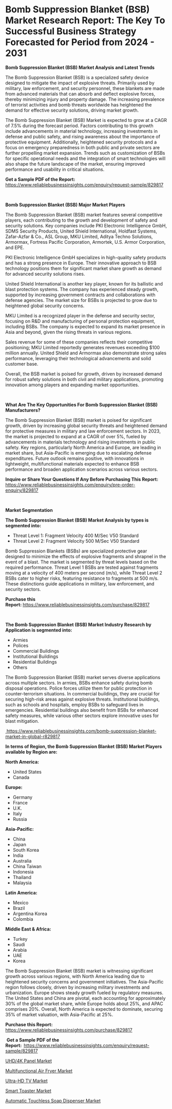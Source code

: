 <p><h1>Bomb Suppression Blanket (BSB) Market Research Report: The Key To Successful Business Strategy Forecasted for Period from 2024 - 2031</h1></p><p><strong>Bomb Suppression Blanket (BSB) Market Analysis and Latest Trends</strong></p>
<p><p>The Bomb Suppression Blanket (BSB) is a specialized safety device designed to mitigate the impact of explosive threats. Primarily used by military, law enforcement, and security personnel, these blankets are made from advanced materials that can absorb and deflect explosive forces, thereby minimizing injury and property damage. The increasing prevalence of terrorist activities and bomb threats worldwide has heightened the demand for effective security solutions, driving market growth.</p><p>The Bomb Suppression Blanket (BSB) Market is expected to grow at a CAGR of 7.5% during the forecast period. Factors contributing to this growth include advancements in material technology, increasing investments in defense and public safety, and rising awareness about the importance of protective equipment. Additionally, heightened security protocols and a focus on emergency preparedness in both public and private sectors are further propelling market expansion. Trends such as customization of BSBs for specific operational needs and the integration of smart technologies will also shape the future landscape of the market, ensuring improved performance and usability in critical situations.</p></p>
<p><strong>Get a Sample PDF of the Report:&nbsp;</strong> <a href="https://www.reliablebusinessinsights.com/enquiry/request-sample/829817?utm_campaign=62&utm_medium=2&utm_source=Github&utm_content=ia&utm_term=18122024&utm_id=bomb-suppression-blanket-bsb">https://www.reliablebusinessinsights.com/enquiry/request-sample/829817</a></p>
<p>&nbsp;</p>
<p><strong>Bomb Suppression Blanket (BSB) Major Market Players</strong></p>
<p><p>The Bomb Suppression Blanket (BSB) market features several competitive players, each contributing to the growth and development of safety and security solutions. Key companies include PKI Electronic Intelligence GmbH, SDMS Security Products, United Shield International, Holdfast Systems, Zafar-Azfar & Co., ASL Group, MKU Limited, Aditya Techno Solutions, Armormax, Fortress Pacific Corporation, Armortek, U.S. Armor Corporation, and EPE.</p><p>PKI Electronic Intelligence GmbH specializes in high-quality safety products and has a strong presence in Europe. Their innovative approach to BSB technology positions them for significant market share growth as demand for advanced security solutions rises. </p><p>United Shield International is another key player, known for its ballistic and blast protection systems. The company has experienced steady growth, supported by increasing government contracts and collaborations with defense agencies. The market size for BSBs is projected to grow due to heightened global security concerns.</p><p>MKU Limited is a recognized player in the defense and security sector, focusing on R&D and manufacturing of personal protection equipment, including BSBs. The company is expected to expand its market presence in Asia and beyond, given the rising threats in various regions.</p><p>Sales revenue for some of these companies reflects their competitive positioning; MKU Limited reportedly generates revenues exceeding $100 million annually. United Shield and Armormax also demonstrate strong sales performance, leveraging their technological advancements and solid customer base.</p><p>Overall, the BSB market is poised for growth, driven by increased demand for robust safety solutions in both civil and military applications, promoting innovation among players and expanding market opportunities.</p></p>
<p>&nbsp;</p>
<p><strong>What Are The Key Opportunities For Bomb Suppression Blanket (BSB) Manufacturers?</strong></p>
<p><p>The Bomb Suppression Blanket (BSB) market is poised for significant growth, driven by increasing global security threats and heightened demand for protective measures in military and law enforcement sectors. In 2023, the market is projected to expand at a CAGR of over 5%, fueled by advancements in materials technology and rising investments in public safety. Key regions, particularly North America and Europe, are leading in market share, but Asia-Pacific is emerging due to escalating defense expenditures. Future outlook remains positive, with innovations in lightweight, multifunctional materials expected to enhance BSB performance and broaden application scenarios across various sectors.</p></p>
<p><strong>Inquire or Share Your Questions If Any Before Purchasing This Report:</strong> <a href="https://www.reliablebusinessinsights.com/enquiry/pre-order-enquiry/829817?utm_campaign=62&utm_medium=2&utm_source=Github&utm_content=ia&utm_term=18122024&utm_id=bomb-suppression-blanket-bsb">https://www.reliablebusinessinsights.com/enquiry/pre-order-enquiry/829817</a></p>
<p>&nbsp;</p>
<p><strong>Market Segmentation</strong></p>
<p><strong>The Bomb Suppression Blanket (BSB) Market Analysis by types is segmented into:</strong></p>
<p><ul><li>Threat Level 1: Fragment Velocity 400 M/Sec V50 Standard</li><li>Threat Level 2: Fragment Velocity 500 M/Sec V50 Standard</li></ul></p>
<p><p>Bomb Suppression Blankets (BSBs) are specialized protective gear designed to minimize the effects of explosive fragments and shrapnel in the event of a blast. The market is segmented by threat levels based on the required performance. Threat Level 1 BSBs are tested against fragments moving at a velocity of 400 meters per second (m/s), while Threat Level 2 BSBs cater to higher risks, featuring resistance to fragments at 500 m/s. These distinctions guide applications in military, law enforcement, and security sectors.</p></p>
<p><strong>Purchase this Report:&nbsp;</strong><a href="https://www.reliablebusinessinsights.com/purchase/829817?utm_campaign=62&utm_medium=2&utm_source=Github&utm_content=ia&utm_term=18122024&utm_id=bomb-suppression-blanket-bsb">https://www.reliablebusinessinsights.com/purchase/829817</a></p>
<p>&nbsp;</p>
<p><strong>The Bomb Suppression Blanket (BSB) Market Industry Research by Application is segmented into:</strong></p>
<p><ul><li>Armies</li><li>Polices</li><li>Commercial Buildings</li><li>Institutional Buildings</li><li>Residential Buildings</li><li>Others</li></ul></p>
<p><p>The Bomb Suppression Blanket (BSB) market serves diverse applications across multiple sectors. In armies, BSBs enhance safety during bomb disposal operations. Police forces utilize them for public protection in counter-terrorism situations. In commercial buildings, they are crucial for securing high-risk areas against explosive threats. Institutional buildings, such as schools and hospitals, employ BSBs to safeguard lives in emergencies. Residential buildings also benefit from BSBs for enhanced safety measures, while various other sectors explore innovative uses for blast mitigation.</p></p>
<p><a href="https://www.reliablebusinessinsights.com/bomb-suppression-blanket-market-in-global-r829817?utm_campaign=62&utm_medium=2&utm_source=Github&utm_content=ia&utm_term=18122024&utm_id=bomb-suppression-blanket-bsb">&nbsp;https://www.reliablebusinessinsights.com/bomb-suppression-blanket-market-in-global-r829817</a></p>
<p><strong>In terms of Region, the Bomb Suppression Blanket (BSB) Market Players available by Region are:</strong></p>
<p>
    <p> <strong> North America: </strong>
        <ul>
            <li>United States</li>
            <li>Canada</li>
        </ul>
        </p> 
    <p> <strong> Europe: </strong>
        <ul>
            <li>Germany</li>
            <li>France</li>
            <li>U.K.</li>
            <li>Italy</li>
            <li>Russia</li>
        </ul>
        </p> 
    <p> <strong> Asia-Pacific: </strong>
        <ul>
            <li>China</li>
            <li>Japan</li>
            <li>South Korea</li>
            <li>India</li>
            <li>Australia</li>
            <li>China Taiwan</li>
            <li>Indonesia</li>
            <li>Thailand</li>
            <li>Malaysia</li>
        </ul>
        </p> 
    <p> <strong> Latin America: </strong>
        <ul>
            <li>Mexico</li>
            <li>Brazil</li>
            <li>Argentina Korea</li>
            <li>Colombia</li>
        </ul>
        </p> 
    <p> <strong> Middle East & Africa: </strong>
        <ul>
            <li>Turkey</li>
            <li>Saudi</li>
            <li>Arabia</li>
            <li>UAE</li>
            <li>Korea</li>
        </ul>
    </p>
    </p>
<p><p>The Bomb Suppression Blanket (BSB) market is witnessing significant growth across various regions, with North America leading due to heightened security concerns and government initiatives. The Asia-Pacific region follows closely, driven by increasing military investments and urbanization. Europe shows steady growth fueled by regulatory measures. The United States and China are pivotal, each accounting for approximately 30% of the global market share, while Europe holds about 25%, and APAC comprises 20%. Overall, North America is expected to dominate, securing 35% of market valuation, with Asia-Pacific at 25%.</p></p>
<p><strong>Purchase this Report: </strong><a href="https://www.reliablebusinessinsights.com/purchase/829817?utm_campaign=62&utm_medium=2&utm_source=Github&utm_content=ia&utm_term=18122024&utm_id=bomb-suppression-blanket-bsb">https://www.reliablebusinessinsights.com/purchase/829817</a></p>
<p>&nbsp;<strong>Get a Sample PDF of the Report:&nbsp;&nbsp;</strong><a href="https://www.reliablebusinessinsights.com/enquiry/request-sample/829817?utm_campaign=62&utm_medium=2&utm_source=Github&utm_content=ia&utm_term=18122024&utm_id=bomb-suppression-blanket-bsb">https://www.reliablebusinessinsights.com/enquiry/request-sample/829817</a></p>
<p><strong></strong></p>
<p><p><a href="https://github.com/WashimHussain441/Market-Research-Report-List-1/blob/main/uhd4k-panel-market.md?utm_campaign=62&utm_medium=2&utm_source=Github&utm_content=ia&utm_term=18122024&utm_id=bomb-suppression-blanket-bsb">UHD/4K Panel Market</a></p><p><a href="https://www.linkedin.com/pulse/f-my-mkt-intel-xkfif?utm_campaign=62&utm_medium=2&utm_source=Github&utm_content=ia&utm_term=18122024&utm_id=bomb-suppression-blanket-bsb">Multifunctional Air Fryer Market</a></p><p><a href="https://github.com/manesros8/Market-Research-Report-List-1/blob/main/ultra-hd-tv-market.md?utm_campaign=62&utm_medium=2&utm_source=Github&utm_content=ia&utm_term=18122024&utm_id=bomb-suppression-blanket-bsb">Ultra-HD TV Market</a></p><p><a href="https://www.linkedin.com/pulse/outlook-smart-toaster-market-2024-2031-competitive-insights-lsakf?utm_campaign=62&utm_medium=2&utm_source=Github&utm_content=ia&utm_term=18122024&utm_id=bomb-suppression-blanket-bsb">Smart Toaster Market</a></p><p><a href="https://www.linkedin.com/pulse/a-mkt-nova-vc8zf?utm_campaign=62&utm_medium=2&utm_source=Github&utm_content=ia&utm_term=18122024&utm_id=bomb-suppression-blanket-bsb">Automatic Touchless Soap Dispenser Market</a></p></p>